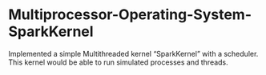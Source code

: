 # Multiprocessor-Operating-System-SparkKernel
Implemented a simple Multithreaded kernel “SparkKernel” with a scheduler. This kernel would be able to run simulated processes and threads.
